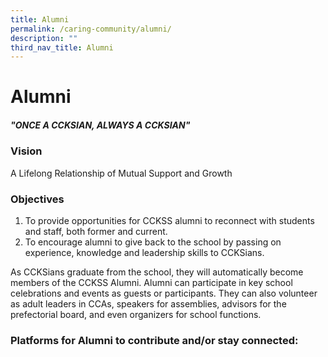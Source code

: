 ```yaml
---
title: Alumni
permalink: /caring-community/alumni/
description: ""
third_nav_title: Alumni
---
```

# **Alumni**

##### _"ONCE A CCKSIAN, ALWAYS A CCKSIAN"_


### Vision

A Lifelong Relationship of Mutual Support and Growth


### Objectives

1.  To provide opportunities for CCKSS alumni to reconnect with students and staff, both former and current.
2.  To encourage alumni to give back to the school by passing on experience, knowledge and leadership skills to CCKSians. 

As CCKSians graduate from the school, they will automatically become members of the CCKSS Alumni. Alumni can participate in key school celebrations and events as guests or participants. They can also volunteer as adult leaders in CCAs, speakers for assemblies, advisors for the prefectorial board, and even organizers for school functions. 

### Platforms for Alumni to contribute and/or stay connected: